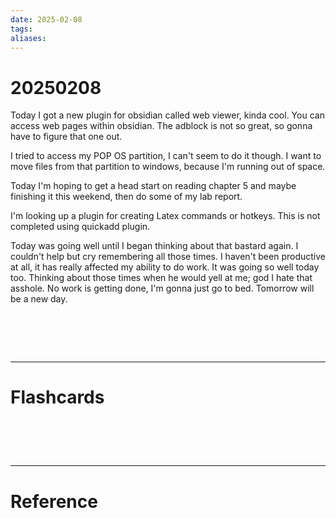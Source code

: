 ```yaml
---
date: 2025-02-08
tags: 
aliases:
---
```

# 20250208
Today I got a new plugin for obsidian called web viewer, kinda cool. You can access web pages within obsidian. The adblock is not so great, so gonna have to figure that one out.

I tried to access my POP OS partition, I can't seem to do it though. I want to move files from that partition to windows, because I'm running out of space.

Today I'm hoping to get a head start on reading chapter 5 and maybe finishing it this weekend, then do some of my lab report.

I'm looking up a plugin for creating Latex commands or hotkeys. This is not completed using quickadd plugin.

Today was going well until I began thinking about that bastard again. I couldn't help but cry remembering all those times. I haven't been productive at all, it has really affected my ability to do work. It was going so well today too. Thinking about those times when he would yell at me; god I hate that asshole. No work is getting done, I'm gonna just go to bed. Tomorrow will be a new day.

# ‌
---
# Flashcards


# ‌
---
# Reference
